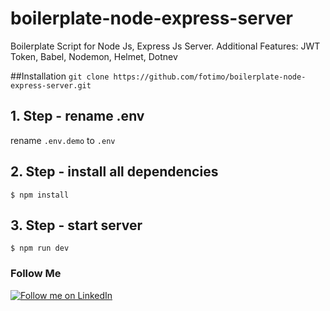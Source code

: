 # boilerplate-node-express-server
Boilerplate Script for Node Js, Express Js Server. Additional Features: JWT Token, Babel, Nodemon, Helmet, Dotnev

##Installation
`git clone https://github.com/fotimo/boilerplate-node-express-server.git`

## 1. Step  - rename .env
rename `.env.demo` to `.env`

## 2. Step  - install all dependencies
`$ npm install`

## 3. Step - start server
`$ npm run dev`

### Follow Me

[![Follow me on LinkedIn](https://img.shields.io/badge/LinkedIn-Timo_Zimmermann-blue?style=flat&logo=linkedin&logoColor=b0c0c0&labelColor=363D44)](https://www.linkedin.com/in/timo-zimmermann-9b323b176/) 